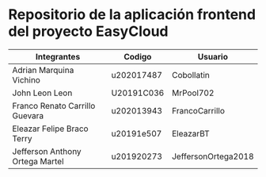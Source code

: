 # Repositorio de la aplicación frontend del proyecto EasyCloud

| Integrantes | Codigo | Usuario |
|---|---|---|
| Adrian Marquina Vichino | u202017487 | Cobollatin |
| John Leon Leon | U20191C036 | MrPool702 |
| Franco Renato Carrillo Guevara | u202013943 | FrancoCarrillo |
| Eleazar Felipe Braco Terry | u20191e507  | EleazarBT  |
| Jefferson Anthony Ortega Martel | u201920273  | JeffersonOrtega2018  |
